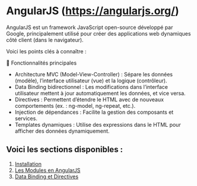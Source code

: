 # AngularJS (https://angularjs.org/)

AngularJS est un framework JavaScript open-source développé par Google, principalement utilisé pour créer des applications web dynamiques côté client (dans le navigateur).

Voici les points clés à connaître :

🔧 Fonctionnalités principales
* Architecture MVC (Model-View-Controller) : Sépare les données (modèle), l’interface utilisateur (vue) et la logique (contrôleur).
* Data Binding bidirectionnel : Les modifications dans l’interface utilisateur mettent à jour automatiquement les données, et vice versa.
* Directives : Permettent d’étendre le HTML avec de nouveaux comportements (ex. : ng-model, ng-repeat, etc.).
* Injection de dépendances : Facilite la gestion des composants et services.
* Templates dynamiques : Utilise des expressions dans le HTML pour afficher des données dynamiquement.


## Voici les sections disponibles : ##
1. [Installation](docs/01-angularjs-install.md)
2. [Les Modules en AngularJS](docs/02-angularjs-modules)
3. [Data Binding et Directives](docs/03-data-binding-directives.md)

